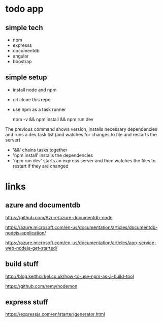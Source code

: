 # todo app

## simple tech

* npm
* expresss
* documentdb
* angular
* boostrap

## simple setup

* install node and npm
* git clone this repo
* use npm as a task runner

	npm -v && npm install && npm run dev

The previous command shows version, installs necessary dependencies and runs a dev task list (and watches for changes to file and restarts the server)

* '&&' chains tasks together
* 'npm install' installs the dependencies
* 'npm run dev' starts an express server and then watches the files to restart if they are changed

# links

## azure and documentdb

https://github.com/Azure/azure-documentdb-node

https://azure.microsoft.com/en-us/documentation/articles/documentdb-nodejs-application/

https://azure.microsoft.com/en-us/documentation/articles/app-service-web-nodejs-get-started/


## build stuff

http://blog.keithcirkel.co.uk/how-to-use-npm-as-a-build-tool

https://github.com/remy/nodemon

## express stuff

https://expressjs.com/en/starter/generator.html
